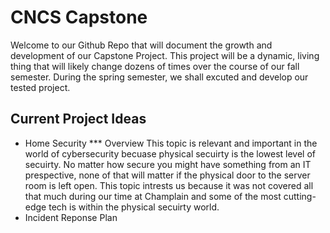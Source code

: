 # CNCS Capstone
Welcome to our Github Repo that will document the growth and development of our Capstone Project. This project will be a dynamic, living thing that will likely change dozens of times over the course of our fall semester. During the spring semester, we shall excuted and develop our tested project.

## Current Project Ideas
* Home Security
*** Overview
  This topic is relevant and important in the world of cybersecurity becuase physical secuirty is the lowest level of secuirty. No matter how secure you might have something from an IT prespective, none of that will matter if the physical door to the server room is left open. This topic intrests us because it was not covered all that much during our time at Champlain and some of the most cutting-edge tech is within the physical secuirty world.
* Incident Reponse Plan
